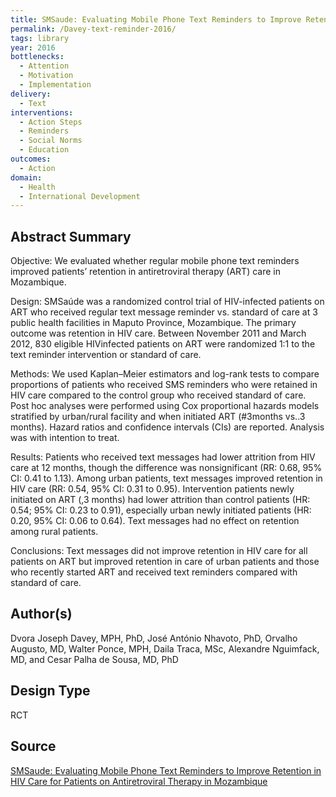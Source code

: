 ```yaml
---
title: SMSaude: Evaluating Mobile Phone Text Reminders to Improve Retention in HIV Care for Patients on Antiretroviral Therapy in Mozambique
permalink: /Davey-text-reminder-2016/
tags: library 
year: 2016
bottlenecks: 
  - Attention 
  - Motivation
  - Implementation
delivery:  
  - Text 
interventions:  
  - Action Steps 
  - Reminders 
  - Social Norms  
  - Education 
outcomes: 
  - Action 
domain: 
  - Health 
  - International Development 
---
```

## Abstract Summary

Objective: We evaluated whether regular mobile phone text
reminders improved patients’ retention in antiretroviral therapy
(ART) care in Mozambique.

Design: SMSaúde was a randomized control trial of HIV-infected
patients on ART who received regular text message reminder vs.
standard of care at 3 public health facilities in Maputo Province,
Mozambique. The primary outcome was retention in HIV care.
Between November 2011 and March 2012, 830 eligible HIVinfected
patients on ART were randomized 1:1 to the text reminder
intervention or standard of care.

Methods: We used Kaplan–Meier estimators and log-rank tests to
compare proportions of patients who received SMS reminders who were
retained in HIV care compared to the control group who received
standard of care. Post hoc analyses were performed using Cox
proportional hazards models stratified by urban/rural facility and when
initiated ART (#3months vs..3 months). Hazard ratios and confidence
intervals (CIs) are reported. Analysis was with intention to treat.

Results: Patients who received text messages had lower attrition
from HIV care at 12 months, though the difference was nonsignificant
(RR: 0.68, 95% CI: 0.41 to 1.13). Among urban patients,
text messages improved retention in HIV care (RR: 0.54, 95% CI:
0.31 to 0.95). Intervention patients newly initiated on ART (,3
months) had lower attrition than control patients (HR: 0.54; 95% CI:
0.23 to 0.91), especially urban newly initiated patients (HR: 0.20,
95% CI: 0.06 to 0.64). Text messages had no effect on retention
among rural patients.

Conclusions: Text messages did not improve retention in HIV care
for all patients on ART but improved retention in care of urban
patients and those who recently started ART and received text
reminders compared with standard of care.

## Author(s)

Dvora Joseph Davey, MPH, PhD, José António Nhavoto, PhD,
Orvalho Augusto, MD, Walter Ponce, MPH, Daila Traca, MSc,
Alexandre Nguimfack, MD, and Cesar Palha de Sousa, MD, PhD

## Design Type

RCT

## Source

<a href="https://www.researchgate.net/profile/Dvora_Joseph_Davey/publication/304185465_SMSaude_Evaluating_Mobile_Phone_Text_Reminders_to_Improve_Retention_in_HIV_Care_for_Patients_on_Antiretroviral_Therapy_in_Mozambique/links/579726c908ae33e89faea408.pdf">SMSaude: Evaluating Mobile Phone Text Reminders to Improve Retention in HIV Care for Patients on Antiretroviral Therapy in Mozambique</a>
